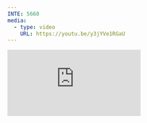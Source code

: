 ```yaml
---
INTE: 5660
media:
  - type: video
    URL: https://youtu.be/y3jYVe1RGaU
---
```


<div class="aspect-ratio aspect-ratio--16-9">
  <iframe class="aspect-ratio--content" src="https://www.youtube-nocookie.com/embed/y3jYVe1RGaU" title="YouTube video player" frameborder="0" allow="accelerometer; autoplay; clipboard-write; encrypted-media; gyroscope; picture-in-picture" allowfullscreen></iframe>
</div>
